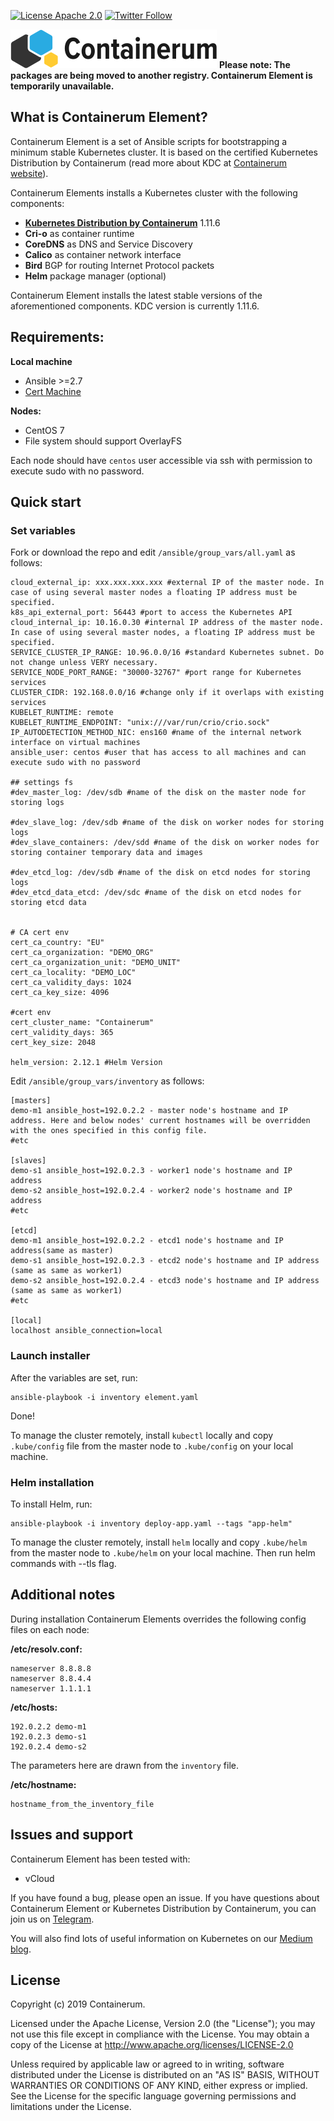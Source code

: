 [![License Apache 2.0](https://img.shields.io/github/license/containerum/element.svg)](https://github.com/containerum/element/blob/master/LICENSE)
[![Twitter Follow](https://img.shields.io/twitter/follow/containerumcom.svg?style=social&label=Follow)](https://twitter.com/Containerumcom)

![Containerum logo](logo.svg)
**Please note: The packages are being moved to another registry. Containerum Element is temporarily unavailable.**

## What is Containerum Element?
Containerum Element is a set of Ansible scripts for bootstrapping a minimum stable Kubernetes cluster. It is based on the certified Kubernetes Distribution by Containerum (read more about KDC at [Containerum website](https://en.containerum.com)).

Containerum Elements installs a Kubernetes cluster with the following components:
 - **[Kubernetes Distribution by Containerum](https://en.containerum.com)** 1.11.6
 - **Cri-o** as container runtime
 - **CoreDNS** as DNS and Service Discovery
 - **Calico** as container network interface
 - **Bird** BGP for routing Internet Protocol packets
 - **Helm** package manager (optional)


Containerum Element installs the latest stable versions of the aforementioned components. KDC version is currently 1.11.6.

## Requirements:
**Local machine**
- Ansible >=2.7
- [Cert Machine](https://github.com/nkmazur/cert_machine)

**Nodes:**
- CentOS 7
- File system should support OverlayFS

Each node should have `centos` user accessible via ssh with permission to execute sudo with no password.

## Quick start
### Set variables

Fork or download the repo and edit ```/ansible/group_vars/all.yaml``` as follows:
```
cloud_external_ip: xxx.xxx.xxx.xxx #external IP of the master node. In case of using several master nodes a floating IP address must be specified.
k8s_api_external_port: 56443 #port to access the Kubernetes API
cloud_internal_ip: 10.16.0.30 #internal IP address of the master node. In case of using several master nodes, a floating IP address must be specified.
SERVICE_CLUSTER_IP_RANGE: 10.96.0.0/16 #standard Kubernetes subnet. Do not change unless VERY necessary.
SERVICE_NODE_PORT_RANGE: "30000-32767" #port range for Kubernetes services
CLUSTER_CIDR: 192.168.0.0/16 #change only if it overlaps with existing services
KUBELET_RUNTIME: remote
KUBELET_RUNTIME_ENDPOINT: "unix:///var/run/crio/crio.sock"
IP_AUTODETECTION_METHOD_NIC: ens160 #name of the internal network interface on virtual machines
ansible_user: centos #user that has access to all machines and can execute sudo with no password

## settings fs
#dev_master_log: /dev/sdb #name of the disk on the master node for storing logs

#dev_slave_log: /dev/sdb #name of the disk on worker nodes for storing logs
#dev_slave_containers: /dev/sdd #name of the disk on worker nodes for storing container temporary data and images

#dev_etcd_log: /dev/sdb #name of the disk on etcd nodes for storing logs
#dev_etcd_data_etcd: /dev/sdc #name of the disk on etcd nodes for storing etcd data


# CA cert env
cert_ca_country: "EU"
cert_ca_organization: "DEMO_ORG"
cert_ca_organization_unit: "DEMO_UNIT"
cert_ca_locality: "DEMO_LOC"
cert_ca_validity_days: 1024
cert_ca_key_size: 4096

#cert env
cert_cluster_name: "Containerum"
cert_validity_days: 365
cert_key_size: 2048

helm_version: 2.12.1 #Helm Version

```


Edit ```/ansible/group_vars/inventory``` as follows:
```
[masters]
demo-m1 ansible_host=192.0.2.2 - master node's hostname and IP address. Here and below nodes' current hostnames will be overridden with the ones specified in this config file.
#etc

[slaves]
demo-s1 ansible_host=192.0.2.3 - worker1 node's hostname and IP address
demo-s2 ansible_host=192.0.2.4 - worker2 node's hostname and IP address
#etc

[etcd]
demo-m1 ansible_host=192.0.2.2 - etcd1 node's hostname and IP address(same as master)
demo-s1 ansible_host=192.0.2.3 - etcd2 node's hostname and IP address (same as same as worker1)
demo-s2 ansible_host=192.0.2.4 - etcd3 node's hostname and IP address (same as same as worker1)
#etc

[local]
localhost ansible_connection=local
```
### Launch installer
After the variables are set, run:

```
ansible-playbook -i inventory element.yaml
```
Done!

To manage the cluster remotely, install ```kubectl``` locally and copy ```.kube/config``` file from the master node to ```.kube/config``` on your local machine.

### Helm installation
To install Helm, run:

```
ansible-playbook -i inventory deploy-app.yaml --tags "app-helm"
```
To manage the cluster remotely, install ```helm``` locally and copy ```.kube/helm``` from the master node to ```.kube/helm``` on your local machine. Then run helm commands with --tls flag.

## Additional notes
During installation Containerum Elements overrides the following config files on each node:

**/etc/resolv.conf:**

```
nameserver 8.8.8.8
nameserver 8.8.4.4
nameserver 1.1.1.1
```

**/etc/hosts:**
```
192.0.2.2 demo-m1
192.0.2.3 demo-s1
192.0.2.4 demo-s2
```
The parameters here are drawn from the ```inventory``` file.

**/etc/hostname:**
```
hostname_from_the_inventory_file
```

## Issues and support
Containerum Element has been tested with:
 - vCloud

If you have found a bug, please open an issue. If you have questions about Containerum Element or Kubernetes Distribution by Containerum, you can join us on [Telegram](https://t.me/containerum).

You will also find lots of useful information on Kubernetes on our [Medium blog](https://medium.com/containerum).


## License
Copyright (c) 2019 Containerum.

Licensed under the Apache License, Version 2.0 (the "License"); you may not use this file except in compliance with the License. You may obtain a copy of the License at http://www.apache.org/licenses/LICENSE-2.0

Unless required by applicable law or agreed to in writing, software distributed under the License is distributed on an "AS IS" BASIS, WITHOUT WARRANTIES OR CONDITIONS OF ANY KIND, either express or implied. See the License for the specific language governing permissions and limitations under the License.

